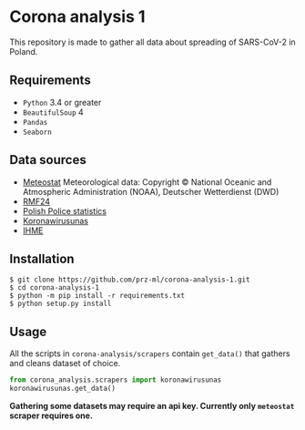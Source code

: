 # Corona analysis 1

This repository is made to gather all data about spreading of SARS-CoV-2 in 
Poland.

## Requirements

* `Python` 3.4 or greater
* `BeautifulSoup` 4
* `Pandas`
* `Seaborn`

## Data sources

* [Meteostat](https://meteostat.net/en/sources) Meteorological data: Copyright ©
National Oceanic and Atmospheric Administration (NOAA),
Deutscher Wetterdienst (DWD)
* [RMF24](https://www.rmf.fm/inc/outer/korona-wykres/wykres.html)
* [Polish Police statistics](http://policja.pl/pol/form/1,dok.html)
* [Koronawirusunas](http://koronawirusunas.pl)
* [IHME](http://www.healthdata.org/)

## Installation
```
$ git clone https://github.com/prz-ml/corona-analysis-1.git 
$ cd corona-analysis-1
$ python -m pip install -r requirements.txt
$ python setup.py install
```

## Usage
All the scripts in `corona-analysis/scrapers` contain `get_data()` that gathers 
and cleans dataset of choice.
```python
from corona_analysis.scrapers import koronawirusunas
koronawirusunas.get_data()
```
**Gathering some datasets may require an api key. Currently only `meteostat` 
scraper requires one.**

